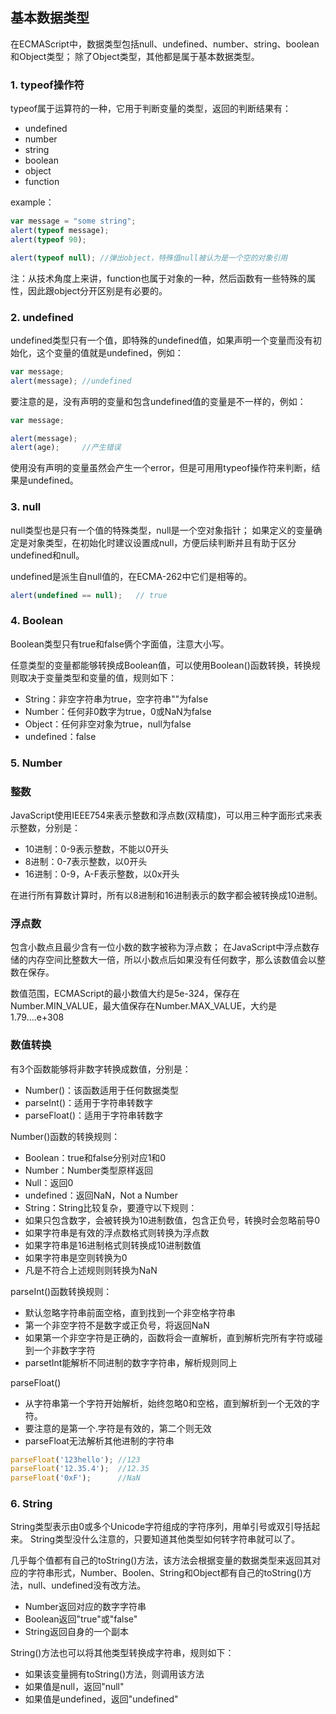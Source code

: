 ## 基本数据类型
在ECMAScript中，数据类型包括null、undefined、number、string、boolean和Object类型；
除了Object类型，其他都是属于基本数据类型。

### 1. typeof操作符
typeof属于运算符的一种，它用于判断变量的类型，返回的判断结果有：
- undefined
- number
- string
- boolean
- object
- function

example：
```javascript
var message = "some string";
alert(typeof message);
alert(typeof 90);

alert(typeof null);	//弹出object，特殊值null被认为是一个空的对象引用
```

注：从技术角度上来讲，function也属于对象的一种，然后函数有一些特殊的属性，因此跟object分开区别是有必要的。


### 2. undefined
undefined类型只有一个值，即特殊的undefined值，如果声明一个变量而没有初始化，这个变量的值就是undefined，例如：
```javascript
var message;
alert(message);	//undefined
```

要注意的是，没有声明的变量和包含undefined值的变量是不一样的，例如：
```javascript
var message;

alert(message);
alert(age);		//产生错误
```

使用没有声明的变量虽然会产生一个error，但是可用用typeof操作符来判断，结果是undefined。

### 3. null
null类型也是只有一个值的特殊类型，null是一个空对象指针；
如果定义的变量确定是对象类型，在初始化时建议设置成null，方便后续判断并且有助于区分undefined和null。

undefined是派生自null值的，在ECMA-262中它们是相等的。
```javascript
alert(undefined == null);	// true
```

### 4. Boolean
Boolean类型只有true和false俩个字面值，注意大小写。

任意类型的变量都能够转换成Boolean值，可以使用Boolean()函数转换，转换规则取决于变量类型和变量的值，规则如下：
- String：非空字符串为true，空字符串""为false
- Number：任何非0数字为true，0或NaN为false
- Object：任何非空对象为true，null为false
- undefined：false

### 5. Number
### 整数
JavaScript使用IEEE754来表示整数和浮点数(双精度)，可以用三种字面形式来表示整数，分别是：
- 10进制：0-9表示整数，不能以0开头
- 8进制：0-7表示整数，以0开头
- 16进制：0-9，A-F表示整数，以0x开头

在进行所有算数计算时，所有以8进制和16进制表示的数字都会被转换成10进制。

### 浮点数
包含小数点且最少含有一位小数的数字被称为浮点数；
在JavaScript中浮点数存储的内存空间比整数大一倍，所以小数点后如果没有任何数字，那么该数值会以整数在保存。

数值范围，ECMAScript的最小数值大约是5e-324，保存在Number.MIN_VALUE，最大值保存在Number.MAX_VALUE，大约是1.79....e+308

### 数值转换
有3个函数能够将非数字转换成数值，分别是：
- Number()：该函数适用于任何数据类型
- parseInt()：适用于字符串转数字
- parseFloat()：适用于字符串转数字

Number()函数的转换规则：
- Boolean：true和false分别对应1和0
- Number：Number类型原样返回
- Null：返回0
- undefined：返回NaN，Not a Number
- String：String比较复杂，要遵守以下规则：
- 如果只包含数字，会被转换为10进制数值，包含正负号，转换时会忽略前导0
- 如果字符串是有效的浮点数格式则转换为浮点数
- 如果字符串是16进制格式则转换成10进制数值
- 如果字符串是空则转换为0
- 凡是不符合上述规则则转换为NaN

parseInt()函数转换规则：
- 默认忽略字符串前面空格，直到找到一个非空格字符串
- 第一个非空字符不是数字或正负号，将返回NaN
- 如果第一个非空字符是正确的，函数将会一直解析，直到解析完所有字符或碰到一个非数字字符
- parsetInt能解析不同进制的数字字符串，解析规则同上

parseFloat()
- 从字符串第一个字符开始解析，始终忽略0和空格，直到解析到一个无效的字符。
- 要注意的是第一个.字符是有效的，第二个则无效
- parseFloat无法解析其他进制的字符串
```javascript
parseFloat('123hello');	//123
parseFloat('12.35.4');	//12.35
parseFloat('0xF');		//NaN
```

### 6. String
String类型表示由0或多个Unicode字符组成的字符序列，用单引号或双引导括起来。
String类型没什么注意的，只要知道其他类型如何转字符串就可以了。

几乎每个值都有自己的toString()方法，该方法会根据变量的数据类型来返回其对应的字符串形式，Number、Boolen、String和Object都有自己的toString()方法，null、undefined没有改方法。
- Number返回对应的数字字符串
- Boolean返回"true"或"false"
- String返回自身的一个副本

String()方法也可以将其他类型转换成字符串，规则如下：
- 如果该变量拥有toString()方法，则调用该方法
- 如果值是null，返回"null"
- 如果值是undefined，返回"undefined"
